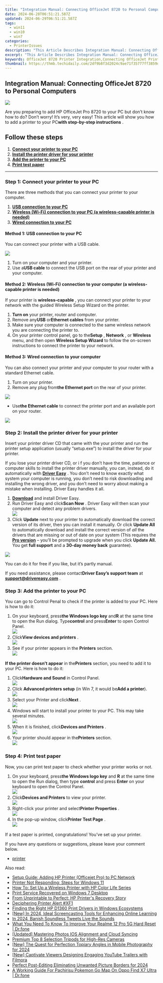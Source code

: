 ```yaml
---
title: "Integration Manual: Connecting OfficeJet 8720 to Personal Computers"
date: 2024-06-28T06:51:21.587Z
updated: 2024-06-29T06:51:21.587Z
tags:
  - win11
  - win10
  - win7
categories:
  - PrinterIssues
description: "This Article Describes Integration Manual: Connecting OfficeJet 8720 to Personal Computers"
excerpt: "This Article Describes Integration Manual: Connecting OfficeJet 8720 to Personal Computers"
keywords: OfficeJet 8720 Printer Integration,Connecting OfficeJet Printers to PCs,OfficeJet 8720 Driver Installation Guide,OfficeJet 8720 USB Printer Connection,Compatibility OfficeJet 8720 with Windows PCs,OfficeJet Printer Setup Manual,Personal Computer Print Settings OfficeJet 8720
thumbnail: https://thmb.techidaily.com/2df9b8f3d2024c9ae71f35777ff3859d473b31e678b62a9cc1948e6b45c0733b.jpg
---
```


## Integration Manual: Connecting OfficeJet 8720 to Personal Computers

![](https://images.drivereasy.com/wp-content/uploads/2019/03/Snap28.png)

 Are you preparing to add HP OfficeJet Pro 8720 to your PC but don’t know how to do? Don’t worry! It’s very, very easy! This article will show you how to add a printer to your PC**with step-by-step instructions** .

## **Follow these steps**

1. [**Connect your printer to your PC**](#a)
2. [**Install the printer driver for your printer**](#b)
3. [**Add the printer to your PC**](#c)
4. [**Print test paper**](#d)

---

### Step 1: Connect your printer to your PC

 There are three methods that you can connect your printer to your computer.

1. [**USB connection to your PC**](#e)
2. [**Wireless (Wi-Fi) connection to your PC (a wireless-capable printer is needed)**](#f)
3. [**Wired connection to your PC**](#g)

#### Method 1: USB connection to your PC

 You can connect your printer with a USB cable.  

![](https://images.drivereasy.com/wp-content/uploads/2018/10/Snap95-1-150x150.png)

1. Turn on your computer and your printer.
2. Use a**USB cable** to connect the USB port on the rear of your printer and your computer.

#### Method 2: Wireless (Wi-Fi) connection to your computer (a wireless-capable printer is needed)

If your printer is **wireless-capable**  , you can connect your printer to your network with the guided Wireless Setup Wizard on the printer.

1. **Turn on** your printer, router and computer.
2. Remove any**USB** or**Ethernet cables** from your printer.
3. Make sure your computer is connected to the same wireless network you are connecting the printer to.
4. On your printer control panel, go to the**Setup** , **Network** , or **Wireless** menu, and then open **Wireless Setup Wizard**  to follow the on-screen instructions to connect the printer to your network.

#### Method 3: Wired connection to your computer

 You can also connect your printer and your computer to your router with a standard Ethernet cable.

1. Turn on your printer.
2. Remove any plug from**the Ethernet port** on the rear of your printer.

![](https://images.drivereasy.com/wp-content/uploads/2018/10/Snap87.png)

* Use**the Ethernet cable** to connect the printer port and an available port on your router.

![](https://images.drivereasy.com/wp-content/uploads/2018/10/Snap88.png)

### Step 2: Install the printer driver for your printer

 Insert your printer driver CD that came with the your printer and run the printer setup application (usually “setup.exe”) to install the driver for your printer.

 If you lose your printer driver CD, or i f you don’t have the time, patience or computer skills to install the printer driver manually, you can, instead, do it automatically with [**Driver Easy**](https://tools.techidaily.com/drivereasy/download/) .  You don’t need to know exactly what system your computer is running, you don’t need to risk downloading and installing the wrong driver, and you don’t need to worry about making a mistake when installing. Driver Easy handles it all.

1. **[Download](https://tools.techidaily.com/drivereasy/download/)**  and install Driver Easy.
2. Run Driver Easy and click**Scan Now**  . Driver Easy will then scan your computer and detect any problem drivers.  
![](https://images.drivereasy.com/wp-content/uploads/2018/10/Snap89.png)
3. Click **Update** next to your printer to automatically download the correct version of its driver, then you can install it manually. Or click **Update All** to automatically download and install the correct version of _all_ the drivers that are missing or out of date on your system (This requires the **[Pro version](https://tools.techidaily.com/drivereasy/download/)**  – you’ll be prompted to upgrade when you click **Update All.**  You get **full support** and a **30-day money back** guarantee).

![](https://images.drivereasy.com/wp-content/uploads/2018/10/Snap90.png)

 You can do it for free if you like, but it’s partly manual.

 If you need assistance, please contact**Driver Easy’s support team** at **[support@drivereasy.com](mailto:support@drivereasy.com)**  .

### **Step 3: Add the printer to your PC**

 You can go to Control Penal to check if the printer is added to your PC. Here is how to do it:

1. On your keyboard, press**the Windows logo key** and**R** at the same time to open the Run dialog. Type**control** and press**Enter** to open Control Panel.  
![](https://images.drivereasy.com/wp-content/uploads/2018/10/Snap78.png)
2. Click**View devices and printers** .  
![](https://images.drivereasy.com/wp-content/uploads/2018/10/Snap79.png)
3. See if your printer appears in the **Printers** section.  
![](https://images.drivereasy.com/wp-content/uploads/2018/10/Snap80.png)

**If the printer doesn’t appear** in the**Printers** section, you need to add it to your PC. Here is how to do it:

1. Click**Hardware and Sound** in Control Panel.  
![](https://images.drivereasy.com/wp-content/uploads/2018/10/Snap81.png)
2. Click **Advanced printers setup** (in Win 7, it would be**Add a printer**).  
![](https://images.drivereasy.com/wp-content/uploads/2018/10/Snap82.png)
3. Select your Printer and click**Next** .  
![](https://images.drivereasy.com/wp-content/uploads/2018/10/Snap83.png)
4. Windows will start to install your printer to your PC. This may take several minutes.  
![](https://images.drivereasy.com/wp-content/uploads/2018/10/Snap84.png)
5. When it is finished, click**Devices and Printers** .  
![](https://images.drivereasy.com/wp-content/uploads/2018/10/Snap85.png)
6. Your printer should appear in the**Printers** section.  
![](https://images.drivereasy.com/wp-content/uploads/2018/10/Snap86.png)

### Step 4: Print test paper

 Now, you can print test paper to check whether your printer works or not.

1. On your keyboard, press**the Windows logo key** and **R**  at the same time to open the Run dialog, then type **control** and press **Enter**  on your keyboard to open the Control Panel.  
![](https://images.drivereasy.com/wp-content/uploads/2018/10/Snap91.png)
2. Click**Devices and Printers**  to view your printer.  
![](https://images.drivereasy.com/wp-content/uploads/2018/10/Snap92.png)
3. Right-click your printer and select**Printer Properties**  .  
![](https://images.drivereasy.com/wp-content/uploads/2018/10/Snap93.png)
4. In the pop-up window, click**Printer Test Page**  .  
![](https://images.drivereasy.com/wp-content/uploads/2018/10/Snap94.png)

 If a test paper is printed, congratulations! You’ve set up your printer.

 If you have any questions or suggestions, please leave your comment below.

* [printer](https://tools.techidaily.com/drivereasy/download/)

<ins class="adsbygoogle"
     style="display:block"
     data-ad-format="autorelaxed"
     data-ad-client="ca-pub-7571918770474297"
     data-ad-slot="1223367746"></ins>



<ins class="adsbygoogle"
     style="display:block"
     data-ad-client="ca-pub-7571918770474297"
     data-ad-slot="8358498916"
     data-ad-format="auto"
     data-full-width-responsive="true"></ins>

<span class="atpl-alsoreadstyle">Also read:</span>
<div><ul>
<li><a href="https://printer-issues.techidaily.com/setup-guide-adding-hp-printer-officejet-pro-to-pc-network/"><u>Setup Guide: Adding HP Printer (Officejet Pro) to PC Network</u></a></li>
<li><a href="https://printer-issues.techidaily.com/printer-not-responding-steps-for-windows-11/"><u>Printer Not Responding: Steps for Windows 11</u></a></li>
<li><a href="https://printer-issues.techidaily.com/how-to-set-up-a-wireless-printer-with-hp-color-life-series/"><u>How To: Set Up a Wireless Printer with HP Color Life Series</u></a></li>
<li><a href="https://printer-issues.techidaily.com/print-service-recovered-on-windows-7-desktop/"><u>Print Service Recovered on Windows 7 Desktop</u></a></li>
<li><a href="https://printer-issues.techidaily.com/from-unprintable-to-perfect-hp-printers-recovery-story/"><u>From Unprintable to Perfect: HP Printer's Recovery Story</u></a></li>
<li><a href="https://printer-issues.techidaily.com/deciphering-printer-alert-xf1/"><u>Deciphering Printer Alert #XF1</u></a></li>
<li><a href="https://printer-issues.techidaily.com/finding-the-right-hp-d1360-print-drivers-in-windows-ecosystems/"><u>Finding the Right HP D1360 Print Drivers in Windows Ecosystems</u></a></li>
<li><a href="https://remote-screen-capture.techidaily.com/new-in-2024-ideal-screencasting-tools-for-enhancing-online-learning/"><u>[New] In 2024, Ideal Screencasting Tools for Enhancing Online Learning</u></a></li>
<li><a href="https://twitter-videos.techidaily.com/in-2024-banish-soundless-tweets-live-the-sounds/"><u>In 2024, Banish Soundless Tweets  Live the Sounds</u></a></li>
<li><a href="https://techidaily.com/what-you-need-to-know-to-improve-your-realme-12-pro-5g-hard-reset-drfone-by-drfone-reset-android-reset-android/"><u>What You Need To Know To Improve Your Realme 12 Pro 5G Hard Reset | Dr.fone</u></a></li>
<li><a href="https://extra-skills.techidaily.com/updated-mastering-photos-ios-alignment-and-cloud-syncing/"><u>[Updated] Mastering Photos  IOS Alignment and Cloud Syncing</u></a></li>
<li><a href="https://extra-hints.techidaily.com/premium-top-8-selection-tripods-for-high-res-cameras/"><u>Premium Top 8 Selection  Tripods for High-Res Cameras</u></a></li>
<li><a href="https://article-files.techidaily.com/new-the-quest-for-perfection-topiary-angles-in-mobile-photography-for-2024/"><u>[New] The Quest for Perfection  Topiary Angles in Mobile Photography for 2024</u></a></li>
<li><a href="https://youtube-video-recordings.techidaily.com/new-captivate-viewers-designing-engaging-youtube-trailers-with-filmora/"><u>[New] Captivate Viewers  Designing Engaging YouTube Trailers with Filmora</u></a></li>
<li><a href="https://extra-support.techidaily.com/perfect-post-editing-eliminating-unwanted-picture-borders-for-2024/"><u>Perfect Post-Editing  Eliminating Unwanted Picture Borders for 2024</u></a></li>
<li><a href="https://android-pokemon-go.techidaily.com/a-working-guide-for-pachirisu-pokemon-go-map-on-oppo-find-x7-ultra-drfone-by-drfone-virtual-android/"><u>A Working Guide For Pachirisu Pokemon Go Map On Oppo Find X7 Ultra | Dr.fone</u></a></li>
</ul></div>
